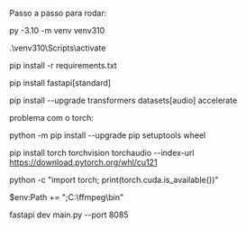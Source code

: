 
Passo a passo para rodar:

py -3.10 -m venv venv310

.\venv310\Scripts\activate   


 pip install -r requirements.txt

pip install fastapi[standard]

pip install --upgrade transformers datasets[audio] accelerate



problema com o torch:

python -m pip install --upgrade pip setuptools wheel


pip install torch torchvision torchaudio --index-url https://download.pytorch.org/whl/cu121

python -c "import torch; print(torch.cuda.is_available())"



$env:Path += ";C:\ffmpeg\bin"


fastapi dev main.py --port 8085




